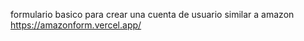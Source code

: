 formulario basico para crear una cuenta de usuario similar a amazon 
https://amazonform.vercel.app/
